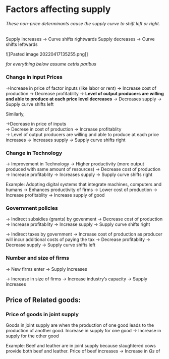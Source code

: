 # Factors affecting supply
###### These non-price determinants cause the supply curve to shift left or right. 

Supply increases → Curve shifts rightwards
Supply decreases → Curve shifts leftwards

![[Pasted image 20220417135255.png]]

_for everything below assume cetris paribus_

### Change in input Prices
→Increase in price of factor inputs (like labor or rent) 
→ Increase cost of production 
→ Decrease profitablity 
→ **Level of output producers are willing and able to produce at each price level decreases** 
→ Decreases supply 
→ Supply curve shifts left

Similarly,

→Decrease in price of inputs  
→ Decrese in cost of production 
→ Increase profitablity  
→ Level of output producers are willing and able to produce at each price increases 
→ Increases supply 
→ Supply curve shifts right

### Change in Technology
→ Improvement in Technology
→ Higher productivity (more output produced with same amount of resources)
→ Decrease cost of production
→ Increase profitablity 
→ Increases supply 
→ Supply curve shifts right

Example: Adopting digital systems that integrate machines, computers and humans → Enhances productivity of firms → Lower cost of production → Increase profitablity → Increase supply of good

### Government policies
→ Indirect subsidies (grants) by govenment
→ Decrease cost of production 
→ Increase profitablity
→ Increase supply
→ Supply curve shifts right

→ Indirect taxes by government
→ Increase cost of production as producer will incur additional costs of paying the tax
→ Decrease profitablity
→ Decrease supply 
→ Supply curve shifts left

### Number and size of firms
→ New firms enter 
→ Supply increases

→ Increase in size of firms
→ Increase industry’s capacity
→ Supply increases

## Price of Related goods:

### Price of goods in joint supply
Goods in joint supply are when the production of one good leads to the production of another good. Increase in supply for one good → Increase in supply for the other good

Example: Beef and leather are in joint supply because slaughtered cows provide both beef and leather. Price of beef increases → Increase in _Qs_ of 
